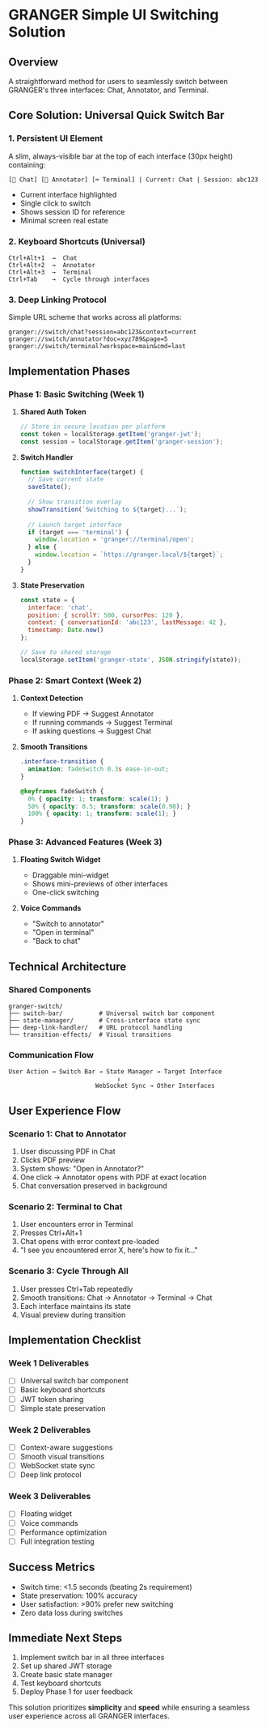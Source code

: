 # GRANGER Simple UI Switching Solution

## Overview
A straightforward method for users to seamlessly switch between GRANGER's three interfaces: Chat, Annotator, and Terminal.

## Core Solution: Universal Quick Switch Bar

### 1. Persistent UI Element
A slim, always-visible bar at the top of each interface (30px height) containing:

```
[📱 Chat] [📝 Annotator] [⌨️ Terminal] | Current: Chat | Session: abc123
```

- Current interface highlighted
- Single click to switch
- Shows session ID for reference
- Minimal screen real estate

### 2. Keyboard Shortcuts (Universal)
```
Ctrl+Alt+1  →  Chat
Ctrl+Alt+2  →  Annotator  
Ctrl+Alt+3  →  Terminal
Ctrl+Tab    →  Cycle through interfaces
```

### 3. Deep Linking Protocol
Simple URL scheme that works across all platforms:
```
granger://switch/chat?session=abc123&context=current
granger://switch/annotator?doc=xyz789&page=5
granger://switch/terminal?workspace=main&cmd=last
```

## Implementation Phases

### Phase 1: Basic Switching (Week 1)
1. **Shared Auth Token**
   ```javascript
   // Store in secure location per platform
   const token = localStorage.getItem('granger-jwt');
   const session = localStorage.getItem('granger-session');
   ```

2. **Switch Handler**
   ```javascript
   function switchInterface(target) {
     // Save current state
     saveState();
     
     // Show transition overlay
     showTransition(`Switching to ${target}...`);
     
     // Launch target interface
     if (target === 'terminal') {
       window.location = 'granger://terminal/open';
     } else {
       window.location = `https://granger.local/${target}`;
     }
   }
   ```

3. **State Preservation**
   ```javascript
   const state = {
     interface: 'chat',
     position: { scrollY: 500, cursorPos: 120 },
     context: { conversationId: 'abc123', lastMessage: 42 },
     timestamp: Date.now()
   };
   
   // Save to shared storage
   localStorage.setItem('granger-state', JSON.stringify(state));
   ```

### Phase 2: Smart Context (Week 2)
1. **Context Detection**
   - If viewing PDF → Suggest Annotator
   - If running commands → Suggest Terminal
   - If asking questions → Suggest Chat

2. **Smooth Transitions**
   ```css
   .interface-transition {
     animation: fadeSwitch 0.3s ease-in-out;
   }
   
   @keyframes fadeSwitch {
     0% { opacity: 1; transform: scale(1); }
     50% { opacity: 0.5; transform: scale(0.98); }
     100% { opacity: 1; transform: scale(1); }
   }
   ```

### Phase 3: Advanced Features (Week 3)
1. **Floating Switch Widget**
   - Draggable mini-widget
   - Shows mini-previews of other interfaces
   - One-click switching

2. **Voice Commands**
   - "Switch to annotator"
   - "Open in terminal"
   - "Back to chat"

## Technical Architecture

### Shared Components
```
granger-switch/
├── switch-bar/          # Universal switch bar component
├── state-manager/       # Cross-interface state sync
├── deep-link-handler/   # URL protocol handling
└── transition-effects/  # Visual transitions
```

### Communication Flow
```
User Action → Switch Bar → State Manager → Target Interface
                              ↓
                        WebSocket Sync → Other Interfaces
```

## User Experience Flow

### Scenario 1: Chat to Annotator
1. User discussing PDF in Chat
2. Clicks PDF preview
3. System shows: "Open in Annotator?" 
4. One click → Annotator opens with PDF at exact location
5. Chat conversation preserved in background

### Scenario 2: Terminal to Chat
1. User encounters error in Terminal
2. Presses Ctrl+Alt+1
3. Chat opens with error context pre-loaded
4. "I see you encountered error X, here's how to fix it..."

### Scenario 3: Cycle Through All
1. User presses Ctrl+Tab repeatedly
2. Smooth transitions: Chat → Annotator → Terminal → Chat
3. Each interface maintains its state
4. Visual preview during transition

## Implementation Checklist

### Week 1 Deliverables
- [ ] Universal switch bar component
- [ ] Basic keyboard shortcuts
- [ ] JWT token sharing
- [ ] Simple state preservation

### Week 2 Deliverables  
- [ ] Context-aware suggestions
- [ ] Smooth visual transitions
- [ ] WebSocket state sync
- [ ] Deep link protocol

### Week 3 Deliverables
- [ ] Floating widget
- [ ] Voice commands
- [ ] Performance optimization
- [ ] Full integration testing

## Success Metrics
- Switch time: <1.5 seconds (beating 2s requirement)
- State preservation: 100% accuracy
- User satisfaction: >90% prefer new switching
- Zero data loss during switches

## Immediate Next Steps
1. Implement switch bar in all three interfaces
2. Set up shared JWT storage
3. Create basic state manager
4. Test keyboard shortcuts
5. Deploy Phase 1 for user feedback

This solution prioritizes **simplicity** and **speed** while ensuring a seamless user experience across all GRANGER interfaces.